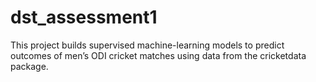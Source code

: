 # dst_assessment1
This project builds supervised machine-learning models to predict outcomes of men’s ODI cricket matches using data from the cricketdata package.
